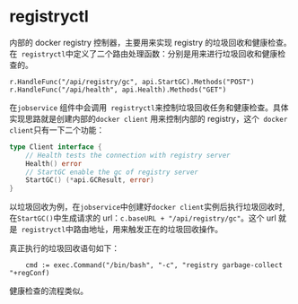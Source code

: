 # registryctl
内部的 docker registry 控制器，主要用来实现 registry 的垃圾回收和健康检查。在` registryctl`中定义了二个路由处理函数：分别是用来进行垃圾回收和健康检查的。

```
r.HandleFunc("/api/registry/gc", api.StartGC).Methods("POST")
r.HandleFunc("/api/health", api.Health).Methods("GET")
```


在`jobservice` 组件中会调用` registryctl`来控制垃圾回收任务和健康检查。具体实现思路就是创建内部的`docker client` 用来控制内部的 registry，这个` docker client`只有一下二个功能：

```go
type Client interface {
	// Health tests the connection with registry server
	Health() error
	// StartGC enable the gc of registry server
	StartGC() (*api.GCResult, error)
}
```

以垃圾回收为例，在`jobservice`中创建好`docker client`实例后执行垃圾回收时,在`StartGC()`中生成请求的 url：`c.baseURL + "/api/registry/gc"`。这个 url 就是` registryctl`中路由地址，用来触发正在的垃圾回收操作。

真正执行的垃圾回收语句如下：

```
	cmd := exec.Command("/bin/bash", "-c", "registry garbage-collect "+regConf)

```

健康检查的流程类似。